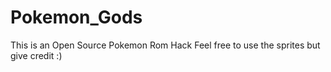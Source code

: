 Pokemon_Gods
============
This is an Open Source Pokemon Rom Hack
Feel free to use the sprites but give credit :)
